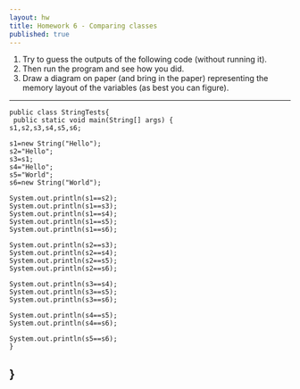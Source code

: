 ```yaml
---
layout: hw
title: Homework 6 - Comparing classes
published: true
---	   
```


 1. Try to guess the outputs of the following code (without running it).
 2. Then run the program and see how you did.
 3. Draw a diagram on paper (and bring in the paper) representing the memory layout of the variables (as best you can figure).

---
    public class StringTests{   
     public static void main(String[] args) {
    s1,s2,s3,s4,s5,s6;
 
    s1=new String("Hello");
    s2="Hello";
    s3=s1;
    s4="Hello";
    s5="World";
    s6=new String("World");
 
    System.out.println(s1==s2);
    System.out.println(s1==s3);
    System.out.println(s1==s4);
    System.out.println(s1==s5);
    System.out.println(s1==s6);
 
    System.out.println(s2==s3);
    System.out.println(s2==s4);
    System.out.println(s2==s5);
    System.out.println(s2==s6);
 
    System.out.println(s3==s4);
    System.out.println(s3==s5);
    System.out.println(s3==s6);
 
    System.out.println(s4==s5);
    System.out.println(s4==s6);
 
    System.out.println(s5==s6);
    }
 }
---
